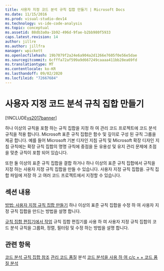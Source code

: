 ```yaml
---
title: 사용자 지정 코드 분석 규칙 집합 만들기 | Microsoft Docs
ms.date: 11/15/2016
ms.prod: visual-studio-dev14
ms.technology: vs-ide-code-analysis
ms.topic: conceptual
ms.assetid: 88db3a0a-1b92-496d-9fae-b2bb980f5933
caps.latest.revision: 14
author: jillre
ms.author: jillfra
manager: wpickett
ms.openlocfilehash: 19b7079f2a24e6a904a2d1266e7605f0e56e5dae
ms.sourcegitcommit: 6cfffa72af599a9d667249caaaa411bb28ea69fd
ms.translationtype: MT
ms.contentlocale: ko-KR
ms.lasthandoff: 09/02/2020
ms.locfileid: "72667684"
---
```

# <a name="creating-custom-code-analysis-rule-sets"></a>사용자 지정 코드 분석 규칙 집합 만들기
[!INCLUDE[vs2017banner](../includes/vs2017banner.md)]

하나 이상의 규칙을 포함 하는 규칙 집합을 지정 하 여 관리 코드 프로젝트에 코드 분석 규칙을 적용 합니다. Microsoft 표준 규칙 집합은 함수 및 깊이로 구성 된 규칙 그룹을 제공 합니다. 예를 들어 Microsoft 기본 디자인 지침 규칙 및 Microsoft 확장 디자인 지침 규칙에는 확장 규칙 집합의 명명 규칙에 중점을 둔 유용성 및 유지 관리 문제에 초점을 맞춘 규칙이 포함 되어 있습니다.

 또한 둘 이상의 표준 규칙 집합을 결합 하거나 하나 이상의 표준 규칙 집합에서 규칙을 지정 하는 사용자 지정 규칙 집합을 만들 수 있습니다. 사용자 지정 규칙 집합을. 규칙 집합 파일에 저장 하 고 여러 코드 프로젝트에서 지정할 수 있습니다.

## <a name="in-this-section"></a>섹션 내용
 [방법: 사용자 지정 규칙 집합 만들기](../code-quality/how-to-create-a-custom-rule-set.md) 하나 이상의 표준 규칙 집합을 수정 하 여 사용자 지정 규칙 집합을 만드는 방법을 설명 합니다.

 [규칙 집합 편집기에서 작업](../code-quality/working-in-the-code-analysis-rule-set-editor.md) 규칙 집합 편집기를 사용 하 여 사용자 지정 규칙 집합의 코드 분석 규칙을 그룹화, 정렬, 필터링 및 수정 하는 방법을 설명 합니다.

## <a name="see-also"></a>관련 항목
 [코드 분석 규칙 집합 참조](../code-quality/code-analysis-rule-set-reference.md) [관리 코드 품질](../code-quality/analyzing-managed-code-quality-by-using-code-analysis.md) 분석 [코드 분석을 사용 하 여 c/c + + 코드 품질 분석](../code-quality/analyzing-c-cpp-code-quality-by-using-code-analysis.md)
